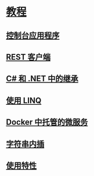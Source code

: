 # [教程](index.md)
## [控制台应用程序](console-teleprompter.md)
## [REST 客户端](console-webapiclient.md)
## [C# 和 .NET 中的继承](inheritance.md)
## [使用 LINQ](working-with-linq.md)
## [Docker 中托管的微服务](microservices.md)
## [字符串内插](string-interpolation.md)
## [使用特性](attributes.md)
